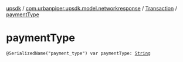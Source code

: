 [upsdk](../../index.md) / [com.urbanpiper.upsdk.model.networkresponse](../index.md) / [Transaction](index.md) / [paymentType](./payment-type.md)

# paymentType

`@SerializedName("payment_type") var paymentType: `[`String`](https://kotlinlang.org/api/latest/jvm/stdlib/kotlin/-string/index.html)